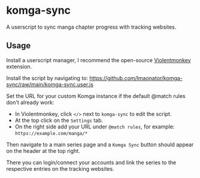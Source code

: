 # komga-sync

A userscript to sync manga chapter progress with tracking websites.

## Usage

Install a userscript manager, I recommend the open-source
[Violentmonkey](https://violentmonkey.github.io/) extension.

Install the script by navigating to: <https://github.com/lmaonator/komga-sync/raw/main/komga-sync.user.js>

Set the URL for your custom Komga instance if the default @match rules don't already work:

- In Violentmonkey, click `</>` next to `komga-sync` to edit the script.
- At the top click on the `Settings` tab.
- On the right side add your URL under `@match rules`, for example: `https://example.com/manga/*`

Then navigate to a main series page and a `Komga Sync` button should appear on the header at the top right.

There you can login/connect your accounts and link the series to the respective entries on the tracking
websites.
